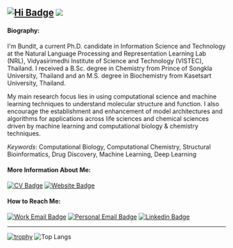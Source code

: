 [![Hi Badge](https://img.shields.io/badge/-Hi%20there!%20(Sa--was--dee)-red?style=for-the-badge)](https://manbaritone.com) 
![](https://komarev.com/ghpvc/?username=manbaritone&style=for-the-badge)
------------------------------
#### Biography:
I'm Bundit, a current Ph.D. candidate in Information Science and Technology at the Natural Language Processing and Representation Learning Lab (NRL), Vidyasirimedhi Institute of Science and Technology (VISTEC), Thailand.  I received a B.Sc. degree in Chemistry from Prince of Songkla University, Thailand and an M.S. degree in Biochemistry from Kasetsart University, Thailand.

My main research focus lies in using computational science and machine learning techniques to understand molecular structure and function. I also encourage the establishment and enhancement of model architectures and algorithms for applications across life sciences and chemical sciences driven by machine learning and computational biology & chemistry techniques.

_Keywords_: Computational Biology, Computational Chemistry, Structural Bioinformatics, Drug Discovery, Machine Learning, Deep Learning

#### More Information About Me: 
[![CV Badge](https://img.shields.io/badge/-My%20CV-green?style=for-the-badge)](https://drive.google.com/file/d/1ULhn5BCc0al6qr_uk42ocpTLFTvS7k19/view) 
[![Website Badge](https://img.shields.io/badge/-Website-red?style=for-the-badge)](https://manbaritone.com) 

#### How to Reach Me:
[![Work Email Badge](https://img.shields.io/badge/-Work%20Email-orange?style=for-the-badge)](mailto:bundit.b_s18@vistec.ac.th)
[![Personal Email Badge](https://img.shields.io/badge/-Personal%20Email-brightgreen?style=for-the-badge)](mailto:bundit.b@hotmail.com)
[![Linkedin Badge](https://img.shields.io/badge/-Linkedin-blue?style=for-the-badge&logo=linkedin)](https://www.linkedin.com/in/manbaritone/)

------------------------------
[![trophy](https://github-profile-trophy.vercel.app/?username=manbaritone&column=3&margin-w=15&margin-h=15)](https://github.com/ryo-ma/github-profile-trophy)
![Top Langs](https://github-readme-stats.vercel.app/api/top-langs/?username=manbaritone&layout=compact)
